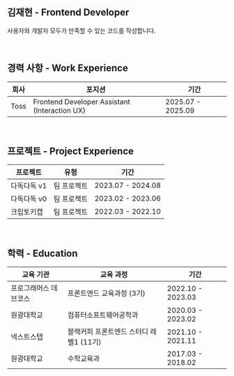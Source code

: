 ## 김재현 - Frontend Developer
사용자와 개발자 모두가 만족할 수 있는 코드를 작성합니다.

<br />

## 경력 사항 - Work Experience
| 회사 | 포지션 | 기간 |
|------|--------|------|
| Toss | Frontend Developer Assistant (Interaction UX) | 2025.07 - 2025.09 |

<br />

## 프로젝트 - Project Experience
| 프로젝트 | 유형 | 기간 |
|---------|------|------|
| 다독다독 v1 | 팀 프로젝트 | 2023.07 - 2024.08 |
| 다독다독 v0 | 팀 프로젝트 | 2023.02 - 2023.06 |
| 크립토키캡 | 팀 프로젝트 | 2022.03 - 2022.10 |

<br />

## 학력 - Education
| 교육 기관 | 교육 과정 | 기간 |
|-----------|-----------|------|
| 프로그래머스 데브코스 | 프론트엔드 교육과정 (3기) | 2022.10 - 2023.03 |
| 원광대학교 | 컴퓨터소프트웨어공학과 | 2020.03 - 2023.02 |
| 넥스트스텝 | 블랙커피 프론트엔드 스터디 레벨1 (11기) | 2021.10 - 2021.11 |
| 원광대학교 | 수학교육과 | 2017.03 - 2018.02 |
